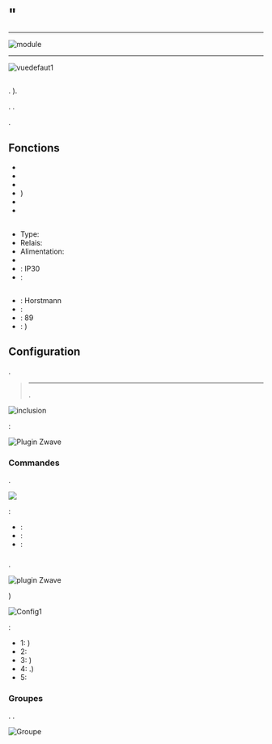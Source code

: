 # "

****

![module](images/secure.sir321/module.jpg)

****

![vuedefaut1](images/secure.sir321/vuedefaut1.jpg)

## 

. ).

. .

.

## Fonctions

-   
-   
-   
-   )
-   
-   

## 

-   Type: 
-   Relais: 
-   Alimentation: 
-   
-    : IP30
-   : 

## 

-    : Horstmann
-    : 
-    : 89
-    : )

## Configuration

 [](https://doc.jeedom.com/de_DE/plugins/automation%20protocol/openzwave/).
> ****
>
> .

![inclusion](images/secure.sir321/inclusion.jpg)

 :

![Plugin Zwave](images/secure.sir321/information.jpg)

### Commandes

.

![](images/secure.sir321/commandes.jpg)

 :

-    : 
-    : 
-    : 

### 

.

![ plugin Zwave](images/plugin/bouton_configuration.jpg)

)

![Config1](images/secure.sir321/config1.jpg)

 :

-   1: )
-   2: 
-   3: )
-   4: .)
-   5: 

### Groupes

. .

![Groupe](images/secure.sir321/groupe.jpg)
